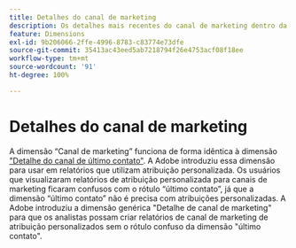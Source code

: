 ```yaml
---
title: Detalhes do canal de marketing
description: Os detalhes mais recentes do canal de marketing dentro da expiração do engajamento do visitante.
feature: Dimensions
exl-id: 9b206066-2ffe-4996-8783-c83774e73dfe
source-git-commit: 35413ac43eed5ab7218794f26e4753acf08f18ee
workflow-type: tm+mt
source-wordcount: '91'
ht-degree: 100%

---
```


# Detalhes do canal de marketing

A dimensão “Canal de marketing” funciona de forma idêntica à dimensão [&quot;Detalhe do canal de último contato&quot;](last-touch-detail.md). A Adobe introduziu essa dimensão para usar em relatórios que utilizam atribuição personalizada. Os usuários que visualizaram relatórios de atribuição personalizada para canais de marketing ficaram confusos com o rótulo “último contato”, já que a dimensão “último contato” não é precisa com atribuições personalizadas. A Adobe introduziu a dimensão genérica &quot;Detalhe de canal de marketing&quot; para que os analistas possam criar relatórios de canal de marketing de atribuição personalizados sem o rótulo confuso da dimensão &quot;último contato&quot;.

